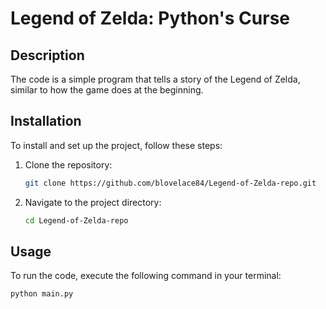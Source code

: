 # Legend of Zelda: Python's Curse

## Description
The code is a simple program that tells a story of the Legend of Zelda, similar to how the game does at the beginning.

## Installation
To install and set up the project, follow these steps:
1. Clone the repository:
    ```bash
    git clone https://github.com/blovelace84/Legend-of-Zelda-repo.git
    ```
2. Navigate to the project directory:
    ```bash
    cd Legend-of-Zelda-repo
    ```

## Usage
To run the code, execute the following command in your terminal:
```bash
python main.py
